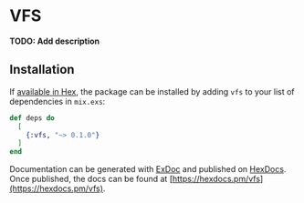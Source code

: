 # VFS

**TODO: Add description**

## Installation

If [available in Hex](https://hex.pm/docs/publish), the package can be installed
by adding `vfs` to your list of dependencies in `mix.exs`:

```elixir
def deps do
  [
    {:vfs, "~> 0.1.0"}
  ]
end
```

Documentation can be generated with [ExDoc](https://github.com/elixir-lang/ex_doc)
and published on [HexDocs](https://hexdocs.pm). Once published, the docs can
be found at [https://hexdocs.pm/vfs](https://hexdocs.pm/vfs).
